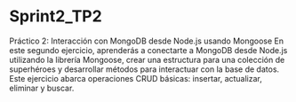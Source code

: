 # Sprint2_TP2
Práctico 2: Interacción con MongoDB desde Node.js usando Mongoose
En este segundo ejercicio, aprenderás a conectarte a MongoDB desde Node.js utilizando la librería Mongoose, crear una estructura para una colección de superhéroes y desarrollar métodos para interactuar con la base de datos. Este ejercicio abarca operaciones CRUD básicas: insertar, actualizar, eliminar y buscar.
